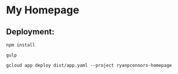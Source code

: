 # My Homepage

## Deployment:
```
npm install
```
```
gulp
```
```
gcloud app deploy dist/app.yaml --project ryanpconnors-homepage
```
